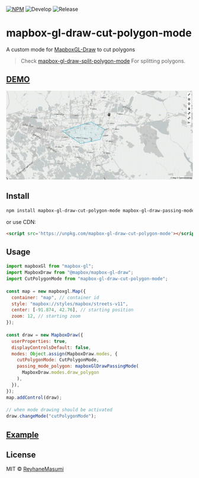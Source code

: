 [![NPM](https://img.shields.io/npm/v/mapbox-gl-draw-cut-polygon-mode.svg)](https://www.npmjs.com/package/mapbox-gl-draw-cut-polygon-mode)
![Develop](https://github.com/reyhanemasumi/mapbox-gl-draw-cut-polygon-mode/workflows/Develop/badge.svg)
![Release](https://github.com/reyhanemasumi/mapbox-gl-draw-cut-polygon-mode/workflows/Release/badge.svg)

# mapbox-gl-draw-cut-polygon-mode

A custom mode for [MapboxGL-Draw](https://github.com/mapbox/mapbox-gl-draw) to cut polygons
> Check [mapbox-gl-draw-split-polygon-mode](https://github.com/ReyhaneMasumi/mapbox-gl-draw-split-polygon-mode) For splitting polygons.

## [DEMO](https://reyhanemasumi.github.io/mapbox-gl-draw-cut-polygon-mode/)

![A Gif showing demo usage](demo/public/demo.gif)

## Install

```bash
npm install mapbox-gl-draw-cut-polygon-mode mapbox-gl-draw-passing-mode
```
or use CDN:

```html
<script src='https://unpkg.com/mapbox-gl-draw-cut-polygon-mode'></script>
```

## Usage

```js
import mapboxGl from "mapbox-gl";
import MapboxDraw from "@mapbox/mapbox-gl-draw";
import CutPolygonMode from "mapbox-gl-draw-cut-polygon-mode";

const map = new mapboxgl.Map({
  container: "map", // container id
  style: "mapbox://styles/mapbox/streets-v11",
  center: [-91.874, 42.76], // starting position
  zoom: 12, // starting zoom
});

const draw = new MapboxDraw({
  userProperties: true,
  displayControlsDefault: false,
  modes: Object.assign(MapboxDraw.modes, {
    cutPolygonMode: CutPolygonMode,
    passing_mode_polygon: mapboxGlDrawPassingMode(
      MapboxDraw.modes.draw_polygon
    ),
  }),
});
map.addControl(draw);

// when mode drawing should be activated
draw.changeMode("cutPolygonMode");
```

## [Example](https://github.com/ReyhaneMasumi/mapbox-gl-draw-cut-polygon-mode/blob/main/demo/src/App.js)

## License

MIT © [ReyhaneMasumi](LICENSE)
